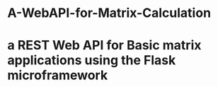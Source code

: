 # A-WebAPI-for-Matrix-Calculation
# a REST Web API for Basic matrix applications using the Flask microframework


